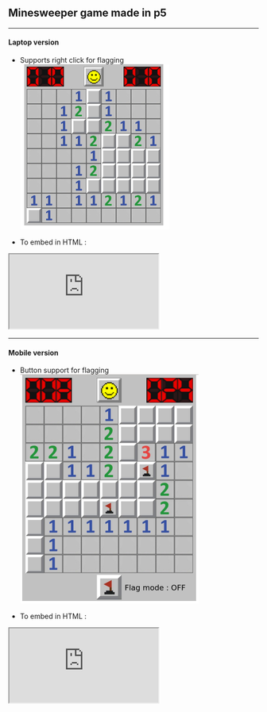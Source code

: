 ## Minesweeper game made in p5<br>

------
#### Laptop version <br />
- Supports right click for flagging <br />
![alt text](https://github.com/sau-rav/minesweeper/blob/master/laptop/laptop_image.png)

- To embed in HTML : <br />
<iframe src="https://editor.p5js.org/saussage/embed/IyUd7kvsB"></iframe> <br />

-----
#### Mobile version
- Button support for flagging
![alt text](https://github.com/sau-rav/minesweeper/blob/master/mobile/mobile_image.png)

- To embed in HTML : <br />
<iframe src="https://editor.p5js.org/saussage/embed/FF0ZKRPpN"></iframe> <br />
